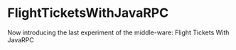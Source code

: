 # FlightTicketsWithJavaRPC
Now introducing the last experiment of the middle-ware: Flight Tickets With JavaRPC
